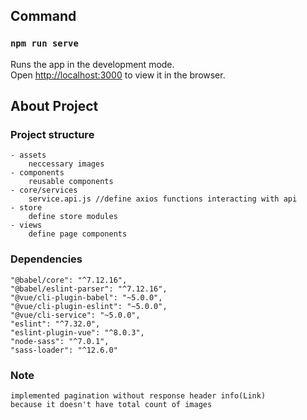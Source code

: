 ## Command
### `npm run serve`

Runs the app in the development mode.\
Open [http://localhost:3000](http://localhost:8080) to view it in the browser.

## About Project

### Project structure
    - assets
        neccessary images
    - components
        reusable components
    - core/services
        service.api.js //define axios functions interacting with api
    - store
        define store modules
    - views
        define page components
### Dependencies
    "@babel/core": "^7.12.16",
    "@babel/eslint-parser": "^7.12.16",
    "@vue/cli-plugin-babel": "~5.0.0",
    "@vue/cli-plugin-eslint": "~5.0.0",
    "@vue/cli-service": "~5.0.0",
    "eslint": "^7.32.0",
    "eslint-plugin-vue": "^8.0.3",
    "node-sass": "^7.0.1",
    "sass-loader": "^12.6.0"
### Note
    implemented pagination without response header info(Link)
    because it doesn't have total count of images

